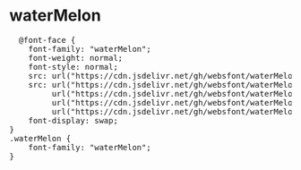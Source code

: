 # waterMelon

<pre>
  @font-face {
    font-family: "waterMelon";
    font-weight: normal;
    font-style: normal;
    src: url("https://cdn.jsdelivr.net/gh/websfont/waterMelon/waterMelon.eot");
    src: url("https://cdn.jsdelivr.net/gh/websfont/waterMelon/waterMelon.eot?#iefix") format("embedded-opentype"),
         url("https://cdn.jsdelivr.net/gh/websfont/waterMelon/waterMelon.woff2") format("woff2"),
         url("https://cdn.jsdelivr.net/gh/websfont/waterMelon/waterMelon.woff") format("woff"),
         url("https://cdn.jsdelivr.net/gh/websfont/waterMelon/waterMelon.ttf") format("truetype");
    font-display: swap;
}
.waterMelon {
    font-family: "waterMelon";
}
</pre>
